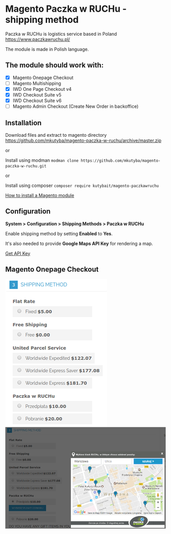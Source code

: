# Magento Paczka w RUCHu - shipping method
Paczka w RUCHu is logistics service based in Poland https://www.paczkawruchu.pl/

The module is made in Polish language.

## The module should work with:
- [x] Magento Onepage Checkout
- [ ] Magento Multishipping
- [x] IWD One Page Checkout v4
- [x] IWD Checkout Suite v5
- [x] IWD Checkout Suite v6
- [ ] Magento Admin Checkout (Create New Order in backoffice)

## Installation
Download files and extract to magento directory https://github.com/mkutyba/magento-paczka-w-ruchu/archive/master.zip

or

Install using modman ```modman clone https://github.com/mkutyba/magento-paczka-w-ruchu.git```

or

Install using composer ```composer require kutybait/magento-paczkawruchu```

[How to install a Magento module](http://fbrnc.net/blog/2014/11/how-to-install-a-magento-module)

## Configuration

**System > Configuration > Shipping Methods > Paczka w RUCHu**

Enable shipping method by setting **Enabled** to **Yes**.

It's also needed to provide **Google Maps API Key** for rendering a map.

[Get API Key](https://developers.google.com/maps/documentation/javascript/get-api-key)

## Magento Onepage Checkout

![Onepage Checkout](/docs/osc.png?raw=true)
![Onepage Checkout popup](/docs/osc-popup.png?raw=true)
